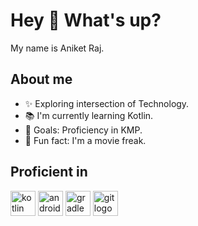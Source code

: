 # Hey 👋 What's up?

My name is Aniket Raj.

## About me

- ✨ Exploring intersection of Technology.
- 📚 I'm currently learning Kotlin.
- 🎯 Goals: Proficiency in KMP.
- 🎲 Fun fact: I'm a movie freak.

## Proficient in

<p>
<img src="https://cdn.jsdelivr.net/gh/devicons/devicon/icons/kotlin/kotlin-original.svg" height="40" alt="kotlin logo"  />
<img src="https://cdn.jsdelivr.net/gh/devicons/devicon/icons/android/android-original.svg" height="40" alt="android logo"  />
<img src="https://cdn.jsdelivr.net/gh/devicons/devicon/icons/gradle/gradle-original.svg" height="40" alt="gradle logo"  />
<img src="https://cdn.jsdelivr.net/gh/devicons/devicon/icons/git/git-original.svg" height="40" alt="git logo"  />
</p>
